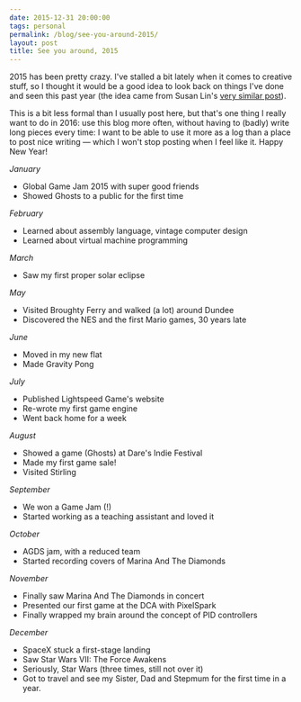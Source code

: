 ```yaml
---
date: 2015-12-31 20:00:00
tags: personal
permalink: /blog/see-you-around-2015/
layout: post
title: See you around, 2015
---
```


2015 has been pretty crazy. I've stalled a bit lately when it comes to creative stuff, so I thought it would be a good idea to look back on things I've done and seen this past year (the idea came from Susan Lin's [very similar post](http://sketch.bysusanlin.com/blog/136337795023/2015-the-list)).

This is a bit less formal than I usually post here, but that's one thing I really want to do in 2016: use this blog more often, without having to (badly) write long pieces every time: I want to be able to use it more as a log than a place to post nice writing — which I won't stop posting when I feel like it. Happy New Year!

<!--more-->

_January_

- Global Game Jam 2015 with super good friends
- Showed Ghosts to a public for the first time

_February_

- Learned about assembly language, vintage computer design
- Learned about virtual machine programming

_March_

- Saw my first proper solar eclipse

_May_

- Visited Broughty Ferry and walked (a lot) around Dundee
- Discovered the NES and the first Mario games, 30 years late

_June_

- Moved in my new flat
- Made Gravity Pong

_July_

- Published Lightspeed Game's website
- Re-wrote my first game engine
- Went back home for a week

_August_

- Showed a game (Ghosts) at Dare's Indie Festival
- Made my first game sale!
- Visited Stirling

_September_

- We won a Game Jam (!)
- Started working as a teaching assistant and loved it

_October_

- AGDS jam, with a reduced team
- Started recording covers of Marina And The Diamonds

_November_

- Finally saw Marina And The Diamonds in concert
- Presented our first game at the DCA with PixelSpark
- Finally wrapped my brain around the concept of PID controllers

_December_

- SpaceX stuck a first-stage landing
- Saw Star Wars VII: The Force Awakens
- Seriously, Star Wars (three times, still not over it)
- Got to travel and see my Sister, Dad and Stepmum for the first time in a year.